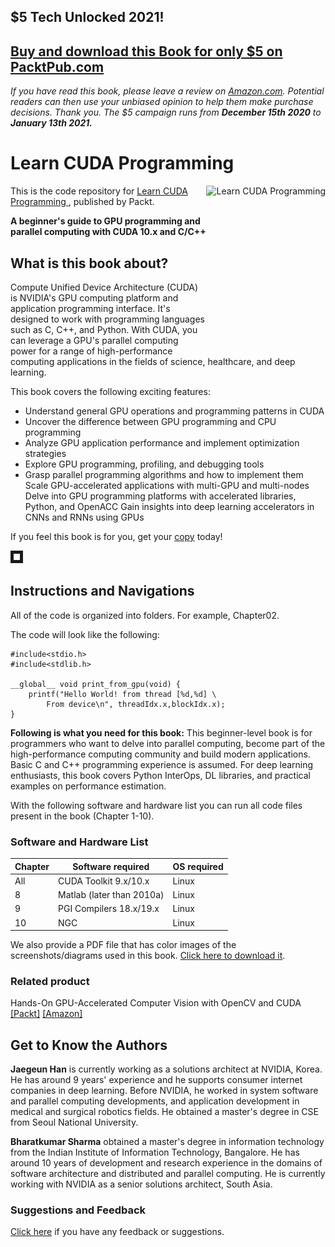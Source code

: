 ## $5 Tech Unlocked 2021!
[Buy and download this Book for only $5 on PacktPub.com](https://www.packtpub.com/product/learn-cuda-programming/9781788996242)
-----
*If you have read this book, please leave a review on [Amazon.com](https://www.amazon.com/gp/product/1788996240).     Potential readers can then use your unbiased opinion to help them make purchase decisions. Thank you. The $5 campaign         runs from __December 15th 2020__ to __January 13th 2021.__*

# Learn CUDA Programming 

<a href="https://www.packtpub.com/application-development/cuda-cookbook?utm_source=github&utm_medium=repository&utm_campaign=9781788996242"><img src="https://www.packtpub.com/media/catalog/product/cache/e4d64343b1bc593f1c5348fe05efa4a6/9/7/9781788996242-original.jpeg" alt="Learn CUDA Programming " height="256px" align="right"></a>

This is the code repository for [Learn CUDA Programming ](https://www.packtpub.com/application-development/cuda-cookbook?utm_source=github&utm_medium=repository&utm_campaign=9781788996242), published by Packt.

**A beginner's guide to GPU programming and parallel computing with CUDA 10.x and C/C++**

## What is this book about?
Compute Unified Device Architecture (CUDA) is NVIDIA's GPU computing platform and application programming interface. It's designed to work with programming languages such as C, C++, and Python. With CUDA, you can leverage a GPU's parallel computing power for a range of high-performance computing applications in the fields of science, healthcare, and deep learning.


This book covers the following exciting features:
* Understand general GPU operations and programming patterns in CUDA 
* Uncover the difference between GPU programming and CPU programming 
* Analyze GPU application performance and implement optimization strategies 
* Explore GPU programming, profiling, and debugging tools 
* Grasp parallel programming algorithms and how to implement them 
Scale GPU-accelerated applications with multi-GPU and multi-nodes 
Delve into GPU programming platforms with accelerated libraries, Python, and OpenACC 
Gain insights into deep learning accelerators in CNNs and RNNs using GPUs

If you feel this book is for you, get your [copy](https://www.amazon.com/dp/1788996240) today!

<a href="https://www.packtpub.com/?utm_source=github&utm_medium=banner&utm_campaign=GitHubBanner"><img src="https://raw.githubusercontent.com/PacktPublishing/GitHub/master/GitHub.png" 
alt="https://www.packtpub.com/" border="5" /></a>

## Instructions and Navigations
All of the code is organized into folders. For example, Chapter02.

The code will look like the following:
```
#include<stdio.h>
#include<stdlib.h>

__global__ void print_from_gpu(void) {
    printf("Hello World! from thread [%d,%d] \
        From device\n", threadIdx.x,blockIdx.x);
}
```

**Following is what you need for this book:**
This beginner-level book is for programmers who want to delve into parallel computing, become part of the high-performance computing community and build modern applications. Basic C and C++ programming experience is assumed. For deep learning enthusiasts, this book covers Python InterOps, DL libraries, and practical examples on performance estimation.

With the following software and hardware list you can run all code files present in the book (Chapter 1-10).
### Software and Hardware List
| Chapter | Software required | OS required |
| -------- | ------------------------------------ | ----------------------------------- |
| All | CUDA Toolkit 9.x/10.x | Linux |
| 8 | Matlab (later than 2010a) | Linux |
| 9 | PGI Compilers 18.x/19.x | Linux |
| 10 | NGC | Linux |

We also provide a PDF file that has color images of the screenshots/diagrams used in this book. [Click here to download it](https://static.packt-cdn.com/downloads/9781788996242_ColorImages.pdf).

### Related product
Hands-On GPU-Accelerated Computer Vision with OpenCV and CUDA  [[Packt]](https://www.packtpub.com/application-development/hands-gpu-accelerated-computer-vision-opencv-and-cuda?utm_source=github&utm_medium=repository&utm_campaign=9781789348293) [[Amazon]](https://www.amazon.com/dp/1789348293)

## Get to Know the Authors
**Jaegeun Han**
is currently working as a solutions architect at NVIDIA, Korea. He has around 9 years' experience and he supports consumer internet companies in deep learning. Before NVIDIA, he worked in system software and parallel computing developments, and application development in medical and surgical robotics fields. He obtained a master's degree in CSE from Seoul National University.

**Bharatkumar Sharma**
obtained a master's degree in information technology from the Indian Institute of Information Technology, Bangalore. He has around 10 years of development and research experience in the domains of software architecture and distributed and parallel computing. He is currently working with NVIDIA as a senior solutions architect, South Asia.

### Suggestions and Feedback
[Click here](https://docs.google.com/forms/d/e/1FAIpQLSdy7dATC6QmEL81FIUuymZ0Wy9vH1jHkvpY57OiMeKGqib_Ow/viewform) if you have any feedback or suggestions.
